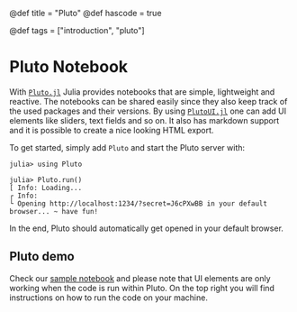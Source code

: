 @def title = "Pluto"
@def hascode = true

@def tags = ["introduction", "pluto"]

# Pluto Notebook

With [`Pluto.jl`](https://github.com/fonsp/Pluto.jl) Julia provides notebooks that are simple, lightweight and reactive. The notebooks can be shared easily since they also keep track of the used packages and their versions. By using [`PlutoUI.jl`](https://github.com/JuliaPluto/PlutoUI.jl) one can add UI elements like sliders, text fields and so on. It also has markdown support and it is possible to create a nice looking HTML export.

To get started, simply add `Pluto` and start the Pluto server with:
```julia-repl
julia> using Pluto

julia> Pluto.run()
[ Info: Loading...
┌ Info: 
└ Opening http://localhost:1234/?secret=J6cPXwBB in your default browser... ~ have fun!
```

In the end, Pluto should automatically get opened in your default browser.

## Pluto demo
Check our [sample notebook](/notebooks/html/pluto_example.jl/) and please note that UI elements are only working when the code is run within Pluto. On the top right you will find instructions on how to run the code on your machine.
